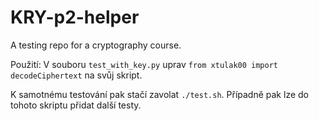 # KRY-p2-helper
A testing repo for a cryptography course.


Použití:
V souboru ```test_with_key.py``` uprav ```from xtulak00 import decodeCiphertext```
na svůj skript.

K samotnému testování pak stačí zavolat ```./test.sh```. Případně pak lze do tohoto skriptu přidat další testy.
